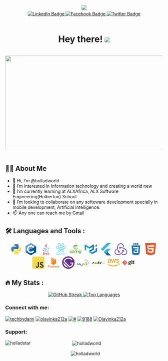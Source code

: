 <div id="header" align="center">
  <img src="https://media.giphy.com/media/M9gbBd9nbDrOTu1Mqx/giphy.gif" width="100"/>
</div>

<div id="badges" align="center">
  <a href="https://linkedin.com/in/olayinka212a">
    <img src="https://img.shields.io/badge/LinkedIn-blue?style=for-the-badge&logo=linkedin&logoColor=white" alt="LinkedIn Badge"/>
  </a>
  <a href="https://facebook.com/olayinka212a">
    <img src="https://img.shields.io/badge/Facebook-blue?style=for-the-badge&logo=facebook&logoColor=white" alt="Facebook Badge"/>
  </a>
  <a href="https://twitter.com/holladstar">
    <img src="https://img.shields.io/badge/Twitter-blue?style=for-the-badge&logo=twitter&logoColor=white" alt="Twitter Badge"/>
  </a> <br />
  <img src="https://komarev.com/ghpvc/?username=holladworld&style=flat-square&color=blue" alt=""/> <br />

  <h1> Hey there!
    <img src="https://media.giphy.com/media/hvRJCLFzcasrR4ia7z/giphy.gif" width="30px"/>
  </h1>
</div> <br>
<div align="center">
  <img src="https://media.giphy.com/media/dWesBcTLavkZuG35MI/giphy.gif" width="600" height="300"/>
</div> <br />

## :woman_technologist: About Me
- 👋 Hi, I’m @holladworld
- 👀 I’m interested in Information technology and creating a world new
- 🌱 I’m currently learning at ALXAfrica, ALX Software Engineering(Holberton) School.
- 💞️ I’m looking to collaborate on any softeware development specially in mobile development, Artificial Intelligence.
- 📫 Any one can reach me by [Gmail](mailto:oladimejiolay@outlook.com)


<!-- languages & tools -->
## :hammer_and_wrench: Languages and Tools :
<div align="center"> 
  
  <img src="https://github.com/devicons/devicon/blob/master/icons/python/python-original.svg" title="Python" alt="Python" width="40" height="40"/>&nbsp;
  <img src="https://github.com/devicons/devicon/blob/master/icons/c/c-original.svg" title="Java" alt="C" width="40" height="40"/>&nbsp;
  <img src="https://github.com/devicons/devicon/blob/master/icons/java/java-original-wordmark.svg" title="Java" alt="Java" width="40" height="40"/>&nbsp;
  <img src="https://github.com/devicons/devicon/blob/master/icons/react/react-original-wordmark.svg" title="React" alt="React" width="40" height="40"/>&nbsp;
  <img src="https://github.com/devicons/devicon/blob/master/icons/spring/spring-original-wordmark.svg" title="Spring" alt="Spring" width="40" height="40"/>&nbsp;
  <img src="https://github.com/devicons/devicon/blob/master/icons/materialui/materialui-original.svg" title="Material UI" alt="Material UI" width="40" height="40"/>&nbsp;
  <img src="https://github.com/devicons/devicon/blob/master/icons/flutter/flutter-original.svg" title="Flutter" alt="Flutter" width="40" height="40"/>&nbsp;
  <img src="https://github.com/devicons/devicon/blob/master/icons/redux/redux-original.svg" title="Redux" alt="Redux " width="40" height="40"/>&nbsp;
  <img src="https://github.com/devicons/devicon/blob/master/icons/css3/css3-plain-wordmark.svg"  title="CSS3" alt="CSS" width="40" height="40"/>&nbsp;
  <img src="https://github.com/devicons/devicon/blob/master/icons/html5/html5-original.svg" title="HTML5" alt="HTML" width="40" height="40"/>&nbsp;
  <img src="https://github.com/devicons/devicon/blob/master/icons/javascript/javascript-original.svg" title="JavaScript" alt="JavaScript" width="40" height="40"/>&nbsp;
  <img src="https://github.com/devicons/devicon/blob/master/icons/firebase/firebase-plain-wordmark.svg" title="Firebase" alt="Firebase" width="40" height="40"/>&nbsp;
  <img src="https://github.com/devicons/devicon/blob/master/icons/gatsby/gatsby-original.svg" title="Gatsby"  alt="Gatsby" width="40" height="40"/>&nbsp;
  <img src="https://github.com/devicons/devicon/blob/master/icons/mysql/mysql-original-wordmark.svg" title="MySQL"  alt="MySQL" width="40" height="40"/>&nbsp;
  <img src="https://github.com/devicons/devicon/blob/master/icons/nodejs/nodejs-original-wordmark.svg" title="NodeJS" alt="NodeJS" width="40" height="40"/>&nbsp;
  <img src="https://github.com/devicons/devicon/blob/master/icons/amazonwebservices/amazonwebservices-plain-wordmark.svg" title="AWS" alt="AWS" width="40" height="40"/>&nbsp;
  <img src="https://github.com/devicons/devicon/blob/master/icons/git/git-original-wordmark.svg" title="Git" alt="Git" width="40" height="40"/>&nbsp;
</div>

<!-- first stat -->
## :fire: My Stats :
  <div align="center">
    <a href="https://git.io/streak-stats">
      <img src="http://github-readme-streak-stats.herokuapp.com?user=holladworld&theme=dark&background=000000" alt="GitHub Streak" />
    </a>
    <a href="https://github.com/anuraghazra/github-readme-stats">
      <img src="https://github-readme-stats.vercel.app/api/top-langs/?username=holladworld&layout=compact&theme=vision-friendly-dark" alt="Top Languages" />
    </a>
  </div>
  <!-- connect with me -->
  <div>
    <h3 align="left">Connect with me:</h3>
<p align="left">
<a href="https://twitter.com/holladstar" target="blank"><img align="center" src="https://raw.githubusercontent.com/rahuldkjain/github-profile-readme-generator/master/src/images/icons/Social/twitter.svg" alt="techbydami" height="30" width="40" /></a>
<a href="https://linkedin.com/in/olayinka212a" target="blank"><img align="center" src="https://raw.githubusercontent.com/rahuldkjain/github-profile-readme-generator/master/src/images/icons/Social/linked-in-alt.svg" alt="olayinka212a" height="30" width="40" /></a>
<a href="https://hashnode.com/#" target="blank"><img align="center" src="https://www.svgrepo.com/show/353859/hashnode-icon.svg" alt="#" height="30" width="40" /></a>
<a href="https://discord.gg/Holladstar#9188" target="blank"><img align="center" src="https://raw.githubusercontent.com/rahuldkjain/github-profile-readme-generator/master/src/images/icons/Social/discord.svg" alt="9188" height="30" width="40" /></a>
<a href="https://facebook.com/olayinka212a" target="blank"><img align="center" src="https://raw.githubusercontent.com/rahuldkjain/github-profile-readme-generator/master/src/images/icons/Social/facebook.svg" alt="Olayinka212a" height="30" width="40" /></a>
</p>
  </div>
  
<!--- Support --->
  <div>
    <h3 align="left">Support:</h3>
<p><a href="https://www.buymeacoffee.com/holladstar"> <img align="left" src="https://cdn.buymeacoffee.com/buttons/v2/default-yellow.png" height="50" width="210" alt="holladstar" /></a></p>

<!--second stat-->
<p>&nbsp;<img align="center" src="https://github-readme-stats.vercel.app/api?username=Holladworld&layout=compact&theme=vision-friendly-dark&show_icons=true&locale=en" alt="holladworld" /></p>

<p><img align="center" src="https://github-readme-streak-stats.herokuapp.com/?user=holladworld&layout=compact&theme=vision-friendly-dark" alt="holladworld" /></p>

  </div>

<!---
holladworld/holladworld is a ✨ special ✨ repository because its `README.md` (this file) appears on your GitHub profile.
You can click the Preview link to take a look at your changes.
--->

